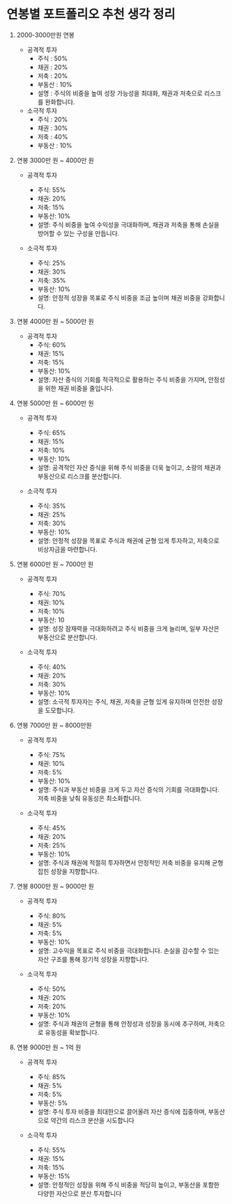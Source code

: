 # 연봉별 포트폴리오 추천 생각 정리 
1. 2000-3000만원 연봉
   - 공격적 투자
     - 주식 : 50% 
     - 채권 : 20%
     - 저축 : 20%
     - 부동산 : 10%
     - 설명 : 주식의 비중을 높여 성장 가능성을 최대화, 채권과 저축으로 리스크를 완화합니다.
   - 소극적 투자 
     - 주식 : 20%
     - 채권 : 30%
     - 저축 : 40%
     - 부동산 : 10%

2. 연봉 3000만 원 ~ 4000만 원
   - 공격적 투자
     - 주식: 55%
     - 채권: 20%
     - 저축: 15%
     - 부동산: 10%
     - 설명: 주식 비중을 높여 수익성을 극대화하며, 채권과 저축을 통해 손실을 방어할 수 있는 구성을 만듭니다.

    - 소극적 투자 
      - 주식: 25%
      - 채권: 30%
      - 저축: 35% 
      - 부동산: 10% 
      - 설명: 안정적 성장을 목표로 주식 비중을 조금 높이며 채권 비중을 강화합니다.

3. 연봉 4000만 원 ~ 5000만 원
   - 공격적 투자
     - 주식: 60% 
     - 채권: 15% 
     - 저축: 15% 
     - 부동산: 10% 
     - 설명: 자산 증식의 기회를 적극적으로 활용하는 주식 비중을 가지며, 안정성을 위한 채권 비중을 줄입니다.

4. 연봉 5000만 원 ~ 6000만 원
   - 공격적 투자
     - 주식: 65% 
     - 채권: 15% 
     - 저축: 10% 
     - 부동산: 10%
     - 설명: 공격적인 자산 증식을 위해 주식 비중을 더욱 높이고, 소량의 채권과 부동산으로 리스크를 분산합니다.

    - 소극적 투자 
      - 주식: 35%
      - 채권: 25%
      - 저축: 30%
      - 부동산: 10%
      - 설명: 안정적 성장을 목표로 주식과 채권에 균형 있게 투자하고, 저축으로 비상자금을 마련합니다.


5. 연봉 6000만 원 ~ 7000만 원
   - 공격적 투자
     - 주식: 70% 
     - 채권: 10% 
     - 저축: 10%
     - 부동산: 10
     - 설명: 성장 잠재력을 극대화하려고 주식 비중을 크게 늘리며, 일부 자산은 부동산으로 분산합니다.

   - 소극적 투자 
     - 주식: 40% 
     - 채권: 20% 
     - 저축: 30% 
     - 부동산: 10%
     - 설명: 소극적 투자자는 주식, 채권, 저축을 균형 있게 유지하며 안전한 성장을 도모합니다.

6. 연봉 7000만 원 ~ 8000만원 
   - 공격적 투자 
     - 주식: 75%
     - 채권: 10%
     - 저축: 5%
     - 부동산: 10%
     - 설명: 주식과 부동산 비중을 크게 두고 자산 증식의 기회를 극대화합니다. 저축 비중을 낮춰 유동성은 최소화합니다.
   
   - 소극적 투자
     - 주식: 45%
     - 채권: 20%
     - 저축: 25%
     - 부동산: 10%
     - 설명: 주식과 채권에 적절히 투자하면서 안정적인 저축 비중을 유지해 균형 잡힌 성장을 지향합니다.


7. 연봉 8000만 원 ~ 9000만 원
   - 공격적 투자 
     - 주식: 80%
     - 채권: 5%
     - 저축: 5% 
     - 부동산: 10%
     - 설명: 고수익을 목표로 주식 비중을 극대화합니다. 손실을 감수할 수 있는 자산 구조를 통해 장기적 성장을 지향합니다.

    - 소극적 투자 
      - 주식: 50%
      - 채권: 20%
      - 저축: 20%
      - 부동산: 10%
      - 설명: 주식과 채권의 균형을 통해 안정성과 성장을 동시에 추구하며, 저축으로 유동성을 확보합니다.

8. 연봉 9000만 원 ~ 1억 원
   - 공격적 투자
     - 주식: 85% 
     - 채권: 5% 
     - 저축: 5%
     - 부동산: 5%
     - 설명: 주식 투자 비중을 최대한으로 끌어올려 자산 증식에 집중하며, 부동산으로 약간의 리스크 분산을 시도합니다
   
    - 소극적 투자 
      - 주식: 55%
      - 채권: 15%
      - 저축: 15%
      - 부동산: 15%
      - 설명: 안정적인 성장을 위해 주식 비중을 적당히 높이고, 부동산을 포함한 다양한 자산으로 분산 투자합니다
